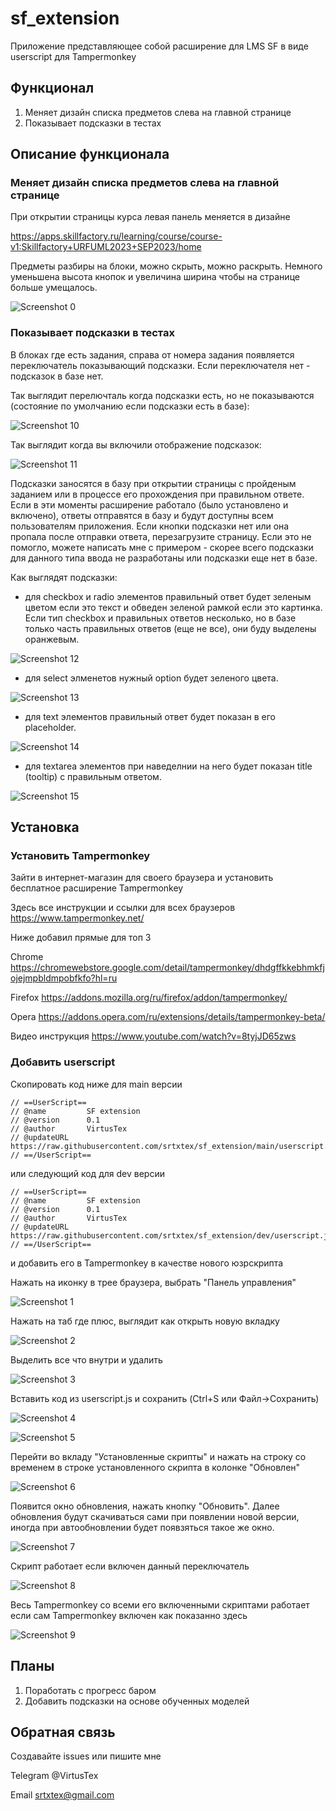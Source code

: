# sf_extension
Приложение представляющее собой расширение для LMS SF в виде userscript для Tampermonkey

## Функционал
1. Меняет дизайн списка предметов слева на главной странице
2. Показывает подсказки в тестах

## Описание функционала
### Меняет дизайн списка предметов слева на главной странице
При открытии страницы курса левая панель меняется в дизайне

https://apps.skillfactory.ru/learning/course/course-v1:Skillfactory+URFUML2023+SEP2023/home

Предметы разбиры на блоки, можно скрыть, можно раскрыть. Немного уменьшена высота кнопок и увеличина ширина чтобы на странице больше умещалось.

![Screenshot 0](https://github.com/srtxtex/sf_extension/blob/main/images/0.png)

### Показывает подсказки в тестах
В блоках где есть задания, справа от номера задания появляется переключатель показывающий подсказки. 
Если переключателя нет - подсказок в базе нет.

Так выглядит перелючталь когда подсказки есть, но не показываются (состояние по умолчанию если подсказки есть в базе):

![Screenshot 10](https://github.com/srtxtex/sf_extension/blob/dev/images/10.png)

Так выглядит когда вы включили отображение подсказок:

![Screenshot 11](https://github.com/srtxtex/sf_extension/blob/dev/images/11.png)

Подсказки заносятся в базу при открытии страницы с пройденым заданием или в процессе его прохождения при правильном ответе.
Если в эти моменты расширение работало (было установлено и включено), ответы отправятся в базу и будут доступны всем пользователям приложения.
Если кнопки подсказки нет или она пропала после отправки ответа, перезагрузите страницу. Если это не помогло, можете написать мне с примером - скорее всего подсказки для данного типа ввода не разработаны или подсказки еще нет в базе.

Как выглядят подсказки:

- для checkbox и radio элементов правильный ответ будет зеленым цветом если это текст и обведен зеленой рамкой если это картинка. Если тип checkbox и правильных ответов несколько, но в базе только часть правильных ответов (еще не все), они буду выделены оранжевым.

![Screenshot 12](https://github.com/srtxtex/sf_extension/blob/dev/images/12.png)

- для select элменетов нужный option будет зеленого цвета.

![Screenshot 13](https://github.com/srtxtex/sf_extension/blob/dev/images/13.png)

- для text элементов правильный ответ будет показан в его placeholder.

![Screenshot 14](https://github.com/srtxtex/sf_extension/blob/dev/images/14.png)

- для textarea элементов при наведелнии на него будет показан title (tooltip) с правильным ответом.

![Screenshot 15](https://github.com/srtxtex/sf_extension/blob/dev/images/15.png)

## Установка
### Установить Tampermonkey
Зайти в интернет-магазин для своего браузера и установить бесплатное расширение Tampermonkey

Здесь все инструкции и ссылки для всех браузеров
https://www.tampermonkey.net/

Ниже добавил прямые для топ 3

Chrome
https://chromewebstore.google.com/detail/tampermonkey/dhdgffkkebhmkfjojejmpbldmpobfkfo?hl=ru

Firefox
https://addons.mozilla.org/ru/firefox/addon/tampermonkey/

Opera
https://addons.opera.com/ru/extensions/details/tampermonkey-beta/

Видео инструкция
https://www.youtube.com/watch?v=8tyjJD65zws

### Добавить userscript
Скопировать код ниже для main версии 

```
// ==UserScript==
// @name         SF extension
// @version      0.1
// @author       VirtusTex
// @updateURL https://raw.githubusercontent.com/srtxtex/sf_extension/main/userscript.js
// ==/UserScript==
```
или следующий код для dev версии

```
// ==UserScript==
// @name         SF extension
// @version      0.1
// @author       VirtusTex
// @updateURL https://raw.githubusercontent.com/srtxtex/sf_extension/dev/userscript.js
// ==/UserScript==
```

и добавить его в Tampermonkey в качестве нового юзрскрипта

Нажать на иконку в трее браузера, выбрать "Панель управления"

![Screenshot 1](https://github.com/srtxtex/sf_extension/blob/dev/images/1.png)

Нажать на таб где плюс, выглядит как открыть новую вкладку

![Screenshot 2](https://github.com/srtxtex/sf_extension/blob/dev/images/2.png)

Выделить все что внутри и удалить

![Screenshot 3](https://github.com/srtxtex/sf_extension/blob/dev/images/3.png)

Вставить код из userscript.js и сохранить (Ctrl+S или Файл->Сохранить)

![Screenshot 4](https://github.com/srtxtex/sf_extension/blob/dev/images/4.png)

![Screenshot 5](https://github.com/srtxtex/sf_extension/blob/dev/images/5.png)

Перейти во вкладу "Установленные скрипты" и нажать на строку со временем в строке установленного скрипта в колонке "Обновлен"

![Screenshot 6](https://github.com/srtxtex/sf_extension/blob/dev/images/6.png)

Появится окно обновления, нажать кнопку "Обновить". Далее обновления будут скачиваться сами при появлении новой версии, иногда при автообновлении будет появзяться такое же окно.

![Screenshot 7](https://github.com/srtxtex/sf_extension/blob/dev/images/7.png)

Скрипт работает если включен данный переключатель

![Screenshot 8](https://github.com/srtxtex/sf_extension/blob/dev/images/8.png)

Весь Tampermonkey со всеми его включенными скриптами работает если сам Tampermonkey включен как показанно здесь

![Screenshot 9](https://github.com/srtxtex/sf_extension/blob/dev/images/9.png)

## Планы
1. Поработать с прогресс баром
2. Добавить подсказки на основе обученных моделей

## Обратная связь
Создавайте issues или пишите мне

Telegram @VirtusTex

Email srtxtex@gmail.com